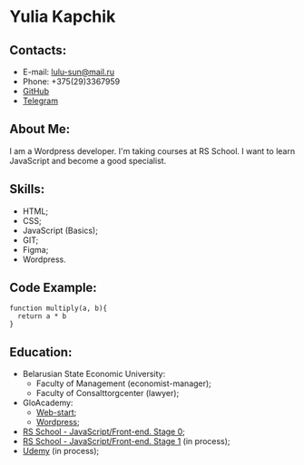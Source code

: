 # Yulia Kapchik

## Contacts:

* E-mail: lulu-sun@mail.ru
* Phone: +375(29)3367959
* [GitHub](https://github.com/yuliakapchik)
* [Telegram](https://t.me/yuliakapchik)

## About Me:

I am a Wordpress developer. I'm taking courses at RS School. I want to learn JavaScript and become a good specialist.

## Skills:

* HTML;
* CSS;
* JavaScript (Basics);
* GIT;
* Figma;
* Wordpress.

## Code Example:

```
function multiply(a, b){
  return a * b
}
```

## Education:

* Belarusian State Economic University:
  - Faculty of Management (economist-manager);
  - Faculty of Consalttorgcenter (lawyer);
* GloAcademy:
  - [Web-start](https://vk.com/market-123083697?w=product-123083697_2132103%2Fquery);
  - [Wordpress](https://vk.com/market-123083697?w=product-123083697_4016021%2Fquery);
* [RS School - JavaScript/Front-end. Stage 0](https://rs.school/js-stage0/);
* [RS School - JavaScript/Front-end. Stage 1](https://rs.school/js/) (in process);
* [Udemy](https://www.udemy.com/course/javascript_full/) (in process);